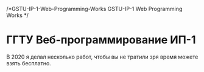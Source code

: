 /*GSTU-IP-1-Web-Programming-Works
GSTU-IP-1 Web Programming Works */
<h1>ГГТУ Веб-программирование ИП-1</h1>
<p>В 2020 я делал несколько работ, чтобы вы не тратили зря время можете взять бесплатно.</p>
